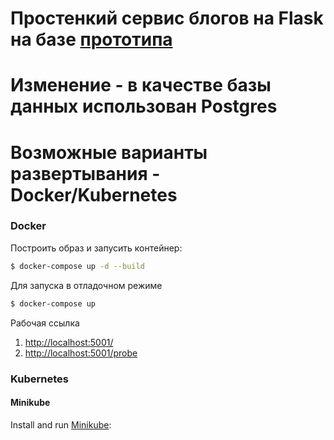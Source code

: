 # Простенкий сервис блогов на Flask на базе [прототипа](https://www.digitalocean.com/community/tutorials/how-to-make-a-web-application-using-flask-in-python-3-ru)
# Изменение - в качестве базы данных использован Postgres
# Возможные варианты развертывания - Docker/Kubernetes

### Docker

Построить образ и запусить контейнер:
```sh
$ docker-compose up -d --build
```
Для запуска в отладочном режиме
```sh
$ docker-compose up
```

Рабочая ссылка

1. [http://localhost:5001/](http://localhost:5001/)
2. [http://localhost:5001/probe](http://localhost:5001/probe)

### Kubernetes

#### Minikube

Install and run [Minikube](https://kubernetes.io/docs/setup/minikube/):
